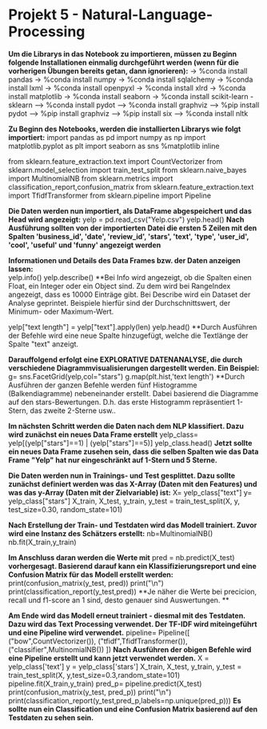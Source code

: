 # Projekt 5 - Natural-Language-Processing


**Um die Librarys in das Notebook zu importieren, müssen zu Beginn folgende Installationen einmalig durchgeführt werden (wenn für die vorherigen Übungen bereits getan, dann ignorieren):**
-> %conda install pandas 
-> %conda install numpy
-> %conda install sqlalchemy 
-> %conda install lxml
-> %conda install openpyxl 
-> %conda install xlrd 
-> %conda install matplotlib 
-> %conda install seaborn 
-> %conda install scikit-learn - sklearn
--> %conda install pydot
--> %conda install graphviz
--> %pip install pydot
--> %pip install graphviz
--> %pip install six
--> %conda install nltk

**Zu Beginn des Notebooks, werden die installierten Librarys wie folgt importiert:**
import pandas as pd
import numpy as np
import matplotlib.pyplot as plt
import seaborn as sns
%matplotlib inline

from sklearn.feature_extraction.text import CountVectorizer
from sklearn.model_selection import train_test_split
from sklearn.naive_bayes import MultinomialNB
from sklearn.metrics import classification_report,confusion_matrix
from sklearn.feature_extraction.text import TfidfTransformer
from sklearn.pipeline import Pipeline

**Die Daten werden nun importiert, als DataFrame abgespeichert und das Head wird angezeigt:**
yelp = pd.read_csv("Yelp.csv")
yelp.head()
**Nach Ausführung sollten von der importierten Datei die ersten 5 Zeilen mit den Spalten 'business_id', 'date', 'review_id', 'stars', 'text', 'type', 'user_id', 'cool', 'useful' und 'funny' angezeigt werden** 

**Informationen und Details des Data Frames bzw. der Daten anzeigen lassen:**     
yelp.info()
yelp.describe()
**Bei Info wird angezeigt, ob die Spalten einen Float, ein Integer oder ein Object sind. Zu dem wird bei RangeIndex angezeigt, dass es 10000 Einträge gibt. Bei Describe wird ein Dataset der Analyse geprintet. Beispiele hierfür sind der Durchschnittswert, der Minimum- oder Maximum-Wert.

yelp["text length"] = yelp["text"].apply(len)
yelp.head()
**Durch Ausführen der Befehle wird eine neue Spalte hinzugefügt, welche die Textlänge der Spalte "text" anzeigt. 

**Darauffolgend erfolgt eine EXPLORATIVE DATENANALYSE, die durch verschiedene Diagrammvisualisierungen dargestellt werden. Ein Beispiel:**
g= sns.FacetGrid(yelp,col="stars")
g.map(plt.hist,'text length')
**Durch Ausführen der ganzen Befehle werden fünf Histogramme (Balkendiagramme) nebeneinander erstellt. Dabei basierend die Diagramme auf den stars-Bewertungen. D.h. das erste Histogramm repräsentiert 1-Stern, das zweite 2-Sterne usw..


**Im nächsten Schritt werden die Daten nach dem NLP klassifiert. Dazu wird zunächst ein neues Data Frame erstellt**
yelp_class= yelp[(yelp["stars"]==1) | (yelp["stars"]==5)]
yelp_class.head()
**Jetzt sollte ein neues Data Frame zusehen sein, dass die selben Spalten wie das Data Frame "Yelp" hat nur eingeschränkt auf 1-Stern und 5 Sterne.**

**Die Daten werden nun in Trainings- und Test gesplittet. Dazu sollte zunächst definiert werden was das X-Array (Daten mit den Features) und was das y-Array (Daten mit der Zielvariable) ist:** 
X= yelp_class["text"]
y= yelp_class["stars"]
X_train, X_test, y_train, y_test = train_test_split(X, y, test_size=0.30, random_state=101)

**Nach Erstellung der Train- und Testdaten wird das Modell trainiert. Zuvor wird eine Instanz des Schätzers erstellt:**
nb=MultinomialNB()
nb.fit(X_train,y_train)

**Im Anschluss daran werden die Werte mit**
pred = nb.predict(X_test)
**vorhergesagt. Basierend darauf kann ein Klassifizierungsreport und eine Confusion Matrix für das Modell erstellt werden:**
print(confusion_matrix(y_test, pred))
print("\n")
print(classification_report(y_test,pred))
**Je näher die Werte bei precicion, recall und f1-score an 1 sind, desto genauer sind Auswertungen. **

**Am Ende wird das Modell erneut trainiert - diesmal mit des Testdaten. Dazu wird das Text Processing verwendet. Der TF-IDF wird miteingeführt und eine Pipeline wird verwendet.** 
pipeline= Pipeline([
    ("bow",CountVectorizer()),
    ("tfidf",TfidfTransformer()),
    ("classifier",MultinomialNB())
])
**Nach Ausführen der obigen Befehle wird eine Pipeline erstellt und kann jetzt verwendet werden.**
X = yelp_class['text']
y = yelp_class['stars']
X_train, X_test, y_train, y_test = train_test_split(X, y,test_size=0.3,random_state=101)
pipeline.fit(X_train,y_train)
pred_p= pipeline.predict(X_test)
print(confusion_matrix(y_test, pred_p))
print("\n")
print(classification_report(y_test,pred_p,labels=np.unique(pred_p)))
**Es sollte nun ein Classification und eine Confusion Matrix basierend auf den Testdaten zu sehen sein.**


